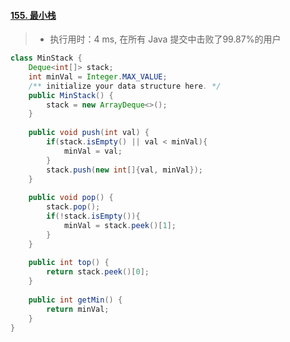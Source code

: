 #### [155. 最小栈](https://leetcode-cn.com/problems/min-stack/)

> - 执行用时：4 ms, 在所有 Java 提交中击败了99.87%的用户

```java
class MinStack {
    Deque<int[]> stack;
    int minVal = Integer.MAX_VALUE;
    /** initialize your data structure here. */
    public MinStack() {
        stack = new ArrayDeque<>();
    }
    
    public void push(int val) {
        if(stack.isEmpty() || val < minVal){
            minVal = val;
        }
        stack.push(new int[]{val, minVal});
    }
    
    public void pop() {
        stack.pop();
        if(!stack.isEmpty()){
            minVal = stack.peek()[1];
        }
    }
    
    public int top() {
        return stack.peek()[0];
    }
    
    public int getMin() {
        return minVal;
    }
}
```

